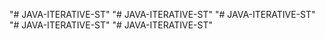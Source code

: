 "# JAVA-ITERATIVE-ST" 
"# JAVA-ITERATIVE-ST" 
"# JAVA-ITERATIVE-ST" 
"# JAVA-ITERATIVE-ST" 
"# JAVA-ITERATIVE-ST" 
